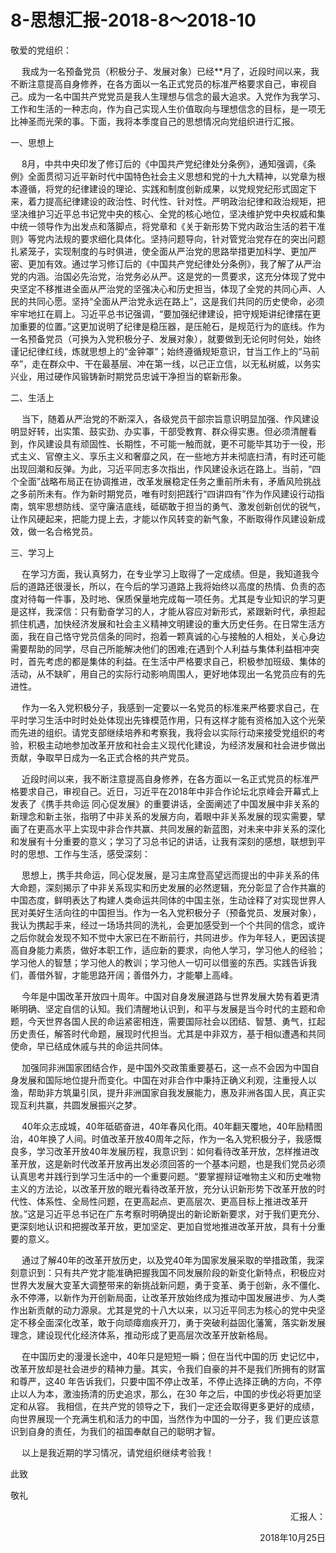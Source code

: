 # 8-思想汇报-2018-8～2018-10

敬爱的党组织：

&emsp; 我成为一名预备党员（积极分子、发展对象）已经**月了，近段时间以来，我不断注意提高自身修养，在各方面以一名正式党员的标准严格要求自己，审视自己。成为一名中国共产党党员是我人生理想与信念的最大追求。入党作为我学习、工作和生活的一种志向，作为自己实现人生价值取向与理想信念的目标，是一项无比神圣而光荣的事。下面，我将本季度自己的思想情况向党组织进行汇报。

一、思想上

&emsp;  8月，中共中央印发了修订后的《中国共产党纪律处分条例》，通知强调，《条例》全面贯彻习近平新时代中国特色社会主义思想和党的十九大精神，以党章为根本遵循，将党的纪律建设的理论、实践和制度创新成果，以党规党纪形式固定下来，着力提高纪律建设的政治性、时代性、针对性。严明政治纪律和政治规矩，把坚决维护习近平总书记党中央的核心、全党的核心地位，坚决维护党中央权威和集中统一领导作为出发点和落脚点，将党章和《关于新形势下党内政治生活的若干准则》等党内法规的要求细化具体化。坚持问题导向，针对管党治党存在的突出问题扎紧笼子，实现制度的与时俱进，使全面从严治党的思路举措更加科学、更加严密、更加有效。通过学习修订后的《中国共产党纪律处分条例》，我了解了从严治党的内涵。治国必先治党，治党务必从严。这是党的一贯要求，这充分体现了党中央坚定不移推进全面从严治党的坚强决心和历史担当，体现了全党的共同心声、人民的共同心愿。坚持“全面从严治党永远在路上”，这是我们共同的历史使命，必须牢牢地扛在肩上。习近平总书记强调，“要加强纪律建设，把守规矩讲纪律摆在更加重要的位置。”这更加说明了纪律是稳压器，是压舱石，是规范行为的底线。作为一名预备党员（可换为入党积极分子、发展对象），就要做到无论何时何处，始终谨记纪律红线，炼就思想上的“金钟罩”；始终遵循规矩意识，甘当工作上的“马前卒”，走在群众中、干在最基层、冲在第一线，以己正立信，以无私树威，以务实兴业，用过硬作风锻铸新时期党员忠诚干净担当的崭新形象。

二、生活上

&emsp;  当下，随着从严治党的不断深入，各级党员干部宗旨意识明显加强、作风建设明显好转，出实策、鼓实劲、办实事，干部受教育、群众得实惠。但必须清醒看到，作风建设具有顽固性、长期性，不可能一触而就，更不可能毕其功于一役，形式主义、官僚主义、享乐主义和奢靡之风，在一些地方并未彻底扫清，有时还可能出现回潮和反弹。为此，习近平同志多次指出，作风建设永远在路上。当前，“四个全面”战略布局正在协调推进，改革发展稳定任务之重前所未有，矛盾风险挑战之多前所未有。作为新时期党员，唯有时刻把践行“四讲四有”作为作风建设行动指南，筑牢思想防线、坚守廉洁底线，砥砺敢于担当的勇气、激发创新创优的锐气，让作风硬起来，把能力提上去，才能以作风转变的新气象，不断取得作风建设新成效，做一名合格党员。

三、学习上

&emsp;  在学习方面，我认真努力，在专业学习上取得了一定成绩。但是，我知道我今后的道路还很漫长，所以，在今后的学习道路上我将始终以高度的热情、负责的态度对待每一件事，及时地、保质保量地完成每一项任务。尤其是专业知识的学习更是这样，我深信：只有勤奋学习的人，才能从容应对新形式，紧跟新时代，承担起抓住机遇，加快经济发展和社会主义精神文明建设的重大历史任务。在日常生活方面，我在自己恪守党员信条的同时，抱着一颗真诚的心与接触的人相处，关心身边需要帮助的同学，尽自己所能解决他们的困难;在遇到个人利益与集体利益相冲突时，首先考虑的都是集体的利益。在生活中严格要求自己，积极参加班级、集体的活动，从不缺旷，用自己的实际行动影响周围人，更好地体现出一名党员应有的先进性。

&emsp;  作为一名入党积极分子，我感到一定要以一名党员的标准来严格要求自己，在平时学习生活中时时处处体现出先锋模范作用，只有这样才能有资格加入这个光荣而先进的组织。请党支部继续培养和考察我，我将会以实际行动来接受党组织的考验，积极主动地参加改革开放和社会主义现代化建设，为经济发展和社会进步做出贡献，争取早日成为一名正式合格的共产党员。

&emsp;  近段时间以来，我不断注意提高自身修养，在各方面以一名正式党员的标准严格要求自己，审视自己。近日，习近平在2018年中非合作论坛北京峰会开幕式上发表了《携手共命运 同心促发展》的重要讲话，全面阐述了中国发展中非关系的新理念和新主张，指明了中非关系的发展方向，着眼中非关系发展的现实需要，擘画了在更高水平上实现中非合作共赢、共同发展的新蓝图，对未来中非关系的深化和发展有十分重要的意义；学习了习总书记的讲话，让我有深刻的感想，联想到平时的思想、工作与生活，感受深刻：

&emsp;  思想上，携手共命运，同心促发展，是习主席登高望远而提出的中非关系的伟大命题，深刻揭示了中非关系现实和历史发展的必然逻辑，充分彰显了合作共赢的中国态度，鲜明表达了构建人类命运共同体的中国主张，生动诠释了对实现世界人民对美好生活向往的中国担当。作为一名入党积极分子（预备党员、发展对象），我认为携起手来，经过一场场共同的洗礼，会更加感受到一个个共同的信念，或许之后你就会发现不知不觉中大家已在不断前行，共同进步。作为年轻人，更因该提高自身能力素质，做好本职工作，适应新的要求，向他人学习，学习他人的经验；学习他人的智慧；学习他人的教训；学习他人一切可以借鉴的东西。实践告诉我们，善借外智，才能思路开阔；善借外力，才能攀上高峰。

&emsp;  今年是中国改革开放四十周年。中国对自身发展道路与世界发展大势有着更清晰明确、坚定自信的认知。我们清醒地认识到，和平与发展是当今时代的主题和命题，今天世界各国人民的命运紧密相连，需要国际社会以团结、智慧、勇气，扛起历史责任，解答时代命题，展现时代担当。尤其是中非双方，基于相似遭遇和共同使命，早已结成休戚与共的命运共同体。

&emsp;  加强同非洲国家团结合作，是中国外交政策重要基石，这一点不会因为中国自身发展和国际地位提升而变化。中国在对非合作中秉持正确义利观，注重授人以渔，帮助非方筑巢引凤，提升非洲国家自我发展能力，惠及非洲各国人民，真正实现互利共赢，共圆发展振兴之梦。

&emsp;  40年众志成城，40年砥砺奋进，40年春风化雨。40年翻天覆地，40年励精图治，40年换了人间。时值改革开放40周年之际，作为一名入党积极分子，我感慨良多，学习改革开放40年发展历程，我意识到：如何看待改革开放，怎样推进改革开放，这是新时代改革开放再出发必须回答的一个基本问题，也是我们党员必须认真思考并践行到学习生活中的一个重要问题。“要掌握辩证唯物主义和历史唯物主义的方法论，以改革开放的眼光看待改革开放，充分认识新形势下改革开放的时代性、体系性、全局性问题，在更高起点、更高层次、更高目标上推进改革开放。”这是习近平总书记在广东考察时明确提出的新论断新要求，对于我们更充分、更深刻地认识和把握改革开放，更加坚定、更加自觉地推进改革开放，具有十分重要的意义。

&emsp;  通过了解40年的改革开放历史，以及党40年为国家发展采取的举措政策，我深刻意识到：只有共产党才能准确把握我国不同发展阶段的新变化新特点，积极应对世界大发展大变革大调整带来的新挑战新问题，勇于变革、勇于创新，永不僵化、永不停滞，以新作为开创新局面，让改革开放始终成为推动中国发展进步、为人类作出新贡献的动力源泉。尤其是党的十八大以来，以习近平同志为核心的党中央坚定不移全面深化改革，敢于向顽瘴痼疾开刀，勇于突破利益固化藩篱，落实新发展理念，建设现代化经济体系，推动形成了更高层次改革开放新格局。

&emsp;  在中国历史的漫漫长途中，40年只是短短一瞬；但在当代中国的历 史记忆中，改革开放却是社会进步的精神力量。其实，令我们自豪的并不是我们所拥有的财富和尊严，这40 年告诉我们，只要中国不停止改革，不停止选择正确的方向，不停止以人为本，激浊扬清的历史追求，那么，在30 年之后，中国的步伐必将更加坚定和从容。 我相信，在共产党的领导之下，我们一定还会取得更多更好的成绩，向世界展现一个充满生机和活力的中国，当然作为中国的一分子，我 们更应该意识到自身的责任，为我们的祖国奉献自己的聪明才智。

&emsp;  以上是我近期的学习情况，请党组织继续考验我！

此致

敬礼                                            


<p align="right">汇报人：</p>
<p align="right">2018年10月25日</p>